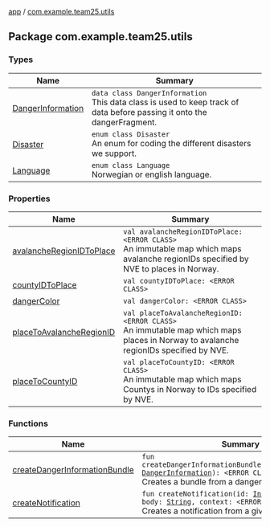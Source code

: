 [app](../index.md) / [com.example.team25.utils](./index.md)

## Package com.example.team25.utils

### Types

| Name | Summary |
|---|---|
| [DangerInformation](-danger-information/index.md) | `data class DangerInformation`<br>This data class is used to keep track of data before passing it onto the dangerFragment. |
| [Disaster](-disaster/index.md) | `enum class Disaster`<br>An enum for coding the different disasters we support. |
| [Language](-language/index.md) | `enum class Language`<br>Norwegian or english language. |

### Properties

| Name | Summary |
|---|---|
| [avalancheRegionIDToPlace](avalanche-region-i-d-to-place.md) | `val avalancheRegionIDToPlace: <ERROR CLASS>`<br>An immutable map which maps avalanche regionIDs specified by NVE to places in Norway. |
| [countyIDToPlace](county-i-d-to-place.md) | `val countyIDToPlace: <ERROR CLASS>` |
| [dangerColor](danger-color.md) | `val dangerColor: <ERROR CLASS>` |
| [placeToAvalancheRegionID](place-to-avalanche-region-i-d.md) | `val placeToAvalancheRegionID: <ERROR CLASS>`<br>An immutable map which maps places in Norway to avalanche regionIDs specified by NVE. |
| [placeToCountyID](place-to-county-i-d.md) | `val placeToCountyID: <ERROR CLASS>`<br>An immutable map which maps Countys in Norway to IDs specified by NVE. |

### Functions

| Name | Summary |
|---|---|
| [createDangerInformationBundle](create-danger-information-bundle.md) | `fun createDangerInformationBundle(dangerInformation: `[`DangerInformation`](-danger-information/index.md)`): <ERROR CLASS>`<br>Creates a bundle from a dangerInformation object. |
| [createNotification](create-notification.md) | `fun createNotification(id: `[`Int`](https://kotlinlang.org/api/latest/jvm/stdlib/kotlin/-int/index.html)`, title: `[`String`](https://kotlinlang.org/api/latest/jvm/stdlib/kotlin/-string/index.html)`, body: `[`String`](https://kotlinlang.org/api/latest/jvm/stdlib/kotlin/-string/index.html)`, context: <ERROR CLASS>): `[`Unit`](https://kotlinlang.org/api/latest/jvm/stdlib/kotlin/-unit/index.html)<br>Creates a notification from a given context. |
